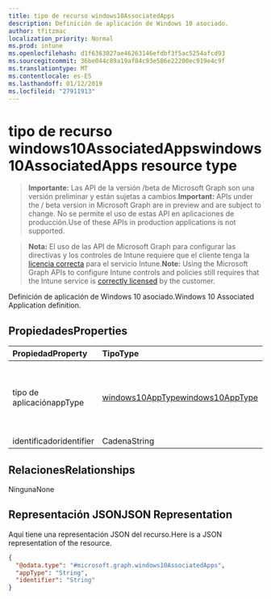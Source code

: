 ```yaml
---
title: tipo de recurso windows10AssociatedApps
description: Definición de aplicación de Windows 10 asociado.
author: tfitzmac
localization_priority: Normal
ms.prod: intune
ms.openlocfilehash: d1f6363027ae46263146efdbf3f5ac5254afcd93
ms.sourcegitcommit: 36be044c89a19af84c93e586e22200ec919e4c9f
ms.translationtype: MT
ms.contentlocale: es-ES
ms.lasthandoff: 01/12/2019
ms.locfileid: "27911913"
---
```

# <a name="windows10associatedapps-resource-type"></a><span data-ttu-id="60282-103">tipo de recurso windows10AssociatedApps</span><span class="sxs-lookup"><span data-stu-id="60282-103">windows10AssociatedApps resource type</span></span>

> <span data-ttu-id="60282-104">**Importante:** Las API de la versión /beta de Microsoft Graph son una versión preliminar y están sujetas a cambios.</span><span class="sxs-lookup"><span data-stu-id="60282-104">**Important:** APIs under the / beta version in Microsoft Graph are in preview and are subject to change.</span></span> <span data-ttu-id="60282-105">No se permite el uso de estas API en aplicaciones de producción.</span><span class="sxs-lookup"><span data-stu-id="60282-105">Use of these APIs in production applications is not supported.</span></span>

> <span data-ttu-id="60282-106">**Nota:** El uso de las API de Microsoft Graph para configurar las directivas y los controles de Intune requiere que el cliente tenga la [licencia correcta](https://go.microsoft.com/fwlink/?linkid=839381) para el servicio Intune.</span><span class="sxs-lookup"><span data-stu-id="60282-106">**Note:** Using the Microsoft Graph APIs to configure Intune controls and policies still requires that the Intune service is [correctly licensed](https://go.microsoft.com/fwlink/?linkid=839381) by the customer.</span></span>

<span data-ttu-id="60282-107">Definición de aplicación de Windows 10 asociado.</span><span class="sxs-lookup"><span data-stu-id="60282-107">Windows 10 Associated Application definition.</span></span>
## <a name="properties"></a><span data-ttu-id="60282-108">Propiedades</span><span class="sxs-lookup"><span data-stu-id="60282-108">Properties</span></span>
|<span data-ttu-id="60282-109">Propiedad</span><span class="sxs-lookup"><span data-stu-id="60282-109">Property</span></span>|<span data-ttu-id="60282-110">Tipo</span><span class="sxs-lookup"><span data-stu-id="60282-110">Type</span></span>|<span data-ttu-id="60282-111">Descripción</span><span class="sxs-lookup"><span data-stu-id="60282-111">Description</span></span>|
|:---|:---|:---|
|<span data-ttu-id="60282-112">tipo de aplicación</span><span class="sxs-lookup"><span data-stu-id="60282-112">appType</span></span>|[<span data-ttu-id="60282-113">windows10AppType</span><span class="sxs-lookup"><span data-stu-id="60282-113">windows10AppType</span></span>](../resources/intune-deviceconfig-windows10apptype.md)|<span data-ttu-id="60282-114">Tipo de aplicación.</span><span class="sxs-lookup"><span data-stu-id="60282-114">Application type.</span></span> <span data-ttu-id="60282-115">Los valores posibles son: `desktop` y `universal`.</span><span class="sxs-lookup"><span data-stu-id="60282-115">Possible values are: `desktop`, `universal`.</span></span>|
|<span data-ttu-id="60282-116">identificador</span><span class="sxs-lookup"><span data-stu-id="60282-116">identifier</span></span>|<span data-ttu-id="60282-117">Cadena</span><span class="sxs-lookup"><span data-stu-id="60282-117">String</span></span>|<span data-ttu-id="60282-118">Identificador.</span><span class="sxs-lookup"><span data-stu-id="60282-118">Identifier.</span></span>|

## <a name="relationships"></a><span data-ttu-id="60282-119">Relaciones</span><span class="sxs-lookup"><span data-stu-id="60282-119">Relationships</span></span>
<span data-ttu-id="60282-120">Ninguna</span><span class="sxs-lookup"><span data-stu-id="60282-120">None</span></span>
## <a name="json-representation"></a><span data-ttu-id="60282-121">Representación JSON</span><span class="sxs-lookup"><span data-stu-id="60282-121">JSON Representation</span></span>
<span data-ttu-id="60282-122">Aquí tiene una representación JSON del recurso.</span><span class="sxs-lookup"><span data-stu-id="60282-122">Here is a JSON representation of the resource.</span></span>
<!-- {
  "blockType": "resource",
  "@odata.type": "microsoft.graph.windows10AssociatedApps"
}
-->
``` json
{
  "@odata.type": "#microsoft.graph.windows10AssociatedApps",
  "appType": "String",
  "identifier": "String"
}
```





